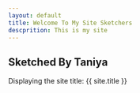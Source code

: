 ```yaml
---
layout: default 
title: Welcome To My Site Sketchers
descprition: This is my site 
---
```


## Sketched By Taniya 

Displaying the site title: {{ site.title }}

